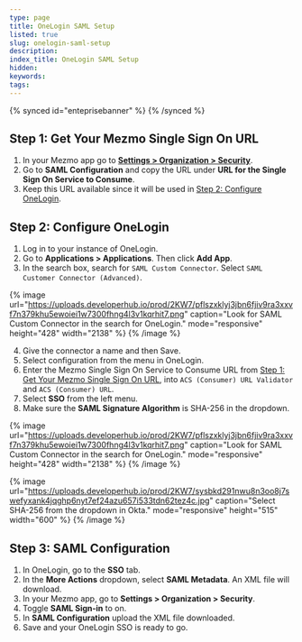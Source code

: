 ```yaml
---
type: page
title: OneLogin SAML Setup
listed: true
slug: onelogin-saml-setup
description: 
index_title: OneLogin SAML Setup
hidden: 
keywords: 
tags: 
---
```


{% synced id="enteprisebanner" %}
{% /synced %}

## Step 1: Get Your Mezmo Single Sign On URL

1. In your Mezmo app go to [**Settings &gt; Organization &gt; Security**](https://app.Mezmo.com/manage/team-settings).
2. Go to **SAML Configuration** and copy the URL under **URL for the Single Sign On Service to Consume**.
3. Keep this URL available since it will be used in [Step 2: Configure OneLogin](#step-2-configure-onelogin).

## Step 2: Configure OneLogin

1. Log in to your instance of OneLogin.
2. Go to **Applications &gt; Applications**. Then click **Add App**.
3. In the search box, search for `SAML Custom Connector`. Select `SAML Customer Connector (Advanced)`.

{% image url="https://uploads.developerhub.io/prod/2KW7/pflszxklyj3jbn6fjiv9ra3xxvf7n379khu5ewoiei1w7300fhng4l3v1kqrhit7.png" caption="Look for SAML Custom Connector in the search for OneLogin." mode="responsive" height="428" width="2138" %}
{% /image %}

4. Give the connector a name and then Save.
5. Select configuration from the menu in OneLogin.
6. Enter the Mezmo Single Sign On Service to Consume URL from [Step 1: Get Your Mezmo Single Sign On URL](#step-1-get-your-mezmo-single-sign-on-url), into `ACS (Consumer) URL Validator` and `ACS (Consumer) URL`.
7. Select **SSO** from the left menu.
8. Make sure the **SAML Signature Algorithm** is SHA-256 in the dropdown.

{% image url="https://uploads.developerhub.io/prod/2KW7/pflszxklyj3jbn6fjiv9ra3xxvf7n379khu5ewoiei1w7300fhng4l3v1kqrhit7.png" caption="Look for SAML Custom Connector in the search for OneLogin." mode="responsive" height="428" width="2138" %}
{% /image %}

{% image url="https://uploads.developerhub.io/prod/2KW7/sysbkd291nwu8n3oo8j7swefyxank4jqghp6nyt7ef24azu657i533tdn62tez4c.jpg" caption="Select SHA-256 from the dropdown in Okta." mode="responsive" height="515" width="600" %}
{% /image %}

## Step 3: SAML Configuration

1. In OneLogin, go to the **SSO** tab.
2. In the **More Actions** dropdown, select **SAML Metadata**. An XML file will download.
3. In your Mezmo app, go to **Settings &gt; Organization &gt; Security**.
4. Toggle **SAML Sign-in** to on.
5. In **SAML Configuration** upload the XML file downloaded.
6. Save and your OneLogin SSO is ready to go.